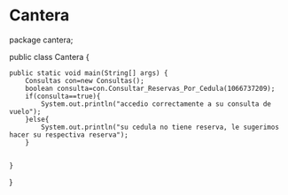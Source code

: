 # Cantera

package cantera;

public class Cantera {

    
    public static void main(String[] args) {
        Consultas con=new Consultas();
        boolean consulta=con.Consultar_Reservas_Por_Cedula(1066737209);
        if(consulta==true){
            System.out.println("accedio correctamente a su consulta de vuelo");
        }else{
            System.out.println("su cedula no tiene reserva, le sugerimos hacer su respectiva reserva");
        }

        
    }
   
}

